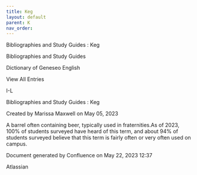 ```yaml
---
title: Keg
layout: default
parent: K
nav_order:
---
```


Bibliographies and Study Guides : Keg

Bibliographies and Study Guides

Dictionary of Geneseo English

View All Entries

I-L

Bibliographies and Study Guides : Keg

Created by  Marissa Maxwell on May 05, 2023

A barrel often containing beer, typically used in fraternities.As of 2023, 100% of students surveyed have heard of this term, and about 94% of students surveyed believe that this term is fairly often or very often used on campus. 

Document generated by Confluence on May 22, 2023 12:37

Atlassian
